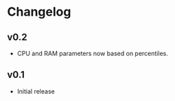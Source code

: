 # Changelog

## v0.2

- CPU and RAM parameters now based on percentiles.

## v0.1

- Initial release
